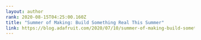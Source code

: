 ```yaml
---
layout: author
rank: 2020-08-15T04:25:00.160Z
title: "Summer of Making: Build Something Real This Summer"
link: https://blog.adafruit.com/2020/07/10/summer-of-making-build-something-real-this-summer/
---
```

